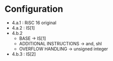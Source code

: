 # Configuration

  - 4.a.1 : RiSC 16 original
  - 4.a.2 : IS[1]
  - 4.b.2
    - BASE -> IS[1]
    - ADDITIONAL INSTRUCTIONS -> and, shl
    - OVERFLOW HANDLING -> unsigned integer
  - 4.b.3 : IS[2]
